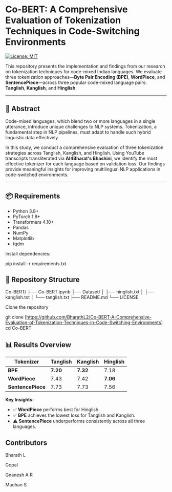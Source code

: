 # Co-BERT: A Comprehensive Evaluation of Tokenization Techniques in Code-Switching Environments

[![License: MIT](https://img.shields.io/badge/License-MIT-yellow.svg)](https://opensource.org/licenses/MIT)

This repository presents the implementation and findings from our research on tokenization techniques for code-mixed Indian languages. We evaluate three tokenization approaches—**Byte Pair Encoding (BPE)**, **WordPiece**, and **SentencePiece**—across three popular code-mixed language pairs: **Tanglish**, **Kanglish**, and **Hinglish**.

---

## 📄 Abstract

Code-mixed languages, which blend two or more languages in a single utterance, introduce unique challenges to NLP systems. Tokenization, a fundamental step in NLP pipelines, must adapt to handle such hybrid linguistic data effectively.

In this study, we conduct a comprehensive evaluation of three tokenization strategies across Tanglish, Kanglish, and Hinglish. Using YouTube transcripts transliterated via **AI4Bharat's Bhashini**, we identify the most effective tokenizer for each language based on validation loss. Our findings provide meaningful insights for improving multilingual NLP applications in code-switched environments.

---

## 📦 Requirements

- Python 3.8+
- PyTorch 1.8+
- Transformers 4.10+
- Pandas
- NumPy
- Matplotlib
- tqdm

Install dependencies:

pip install -r requirements.txt

## 📁 Repository Structure
Co-BERT/
├── Co-BERT.ipynb
├── Dataset/
│   ├── hinglish.txt
│   ├── kanglish.txt
│   └── tanglish.txt
├── README.md
└── LICENSE



Clone the repository

git clone [https://github.com/BharathL2/Co-BERT-A-Comprehensive-Evaluation-of-Tokenization-Techniques-in-Code-Switching-Environments]
cd Co-BERT

## 📊 Results Overview

| Tokenizer      | Tanglish | Kanglish | Hinglish |
|----------------|----------|----------|----------|
| **BPE**        | **7.20** | **7.32** | 7.18     |
| **WordPiece**  | 7.43     | 7.42     | **7.06** |
| **SentencePiece** | 7.73  | 7.73     | 7.56     |

**Key Insights:**

- ✅ **WordPiece** performs best for Hinglish.
- ✅ **BPE** achieves the lowest loss for Tanglish and Kanglish.
- ⚠️ **SentencePiece** underperforms consistently across all three languages.

## Contributors
Bharath L

Gopal

Gnanesh A R

Madhan S



